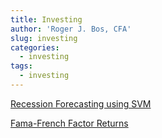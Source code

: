 ```yaml
---
title: Investing
author: 'Roger J. Bos, CFA'
slug: investing
categories:
  - investing
tags:
  - investing
---
```


[Recession Forecasting using SVM](https://www.rogerjbos.com/investing/Recession.html)

[Fama-French Factor Returns](https://www.rogerjbos.com/investing/FF5_decile.html)

